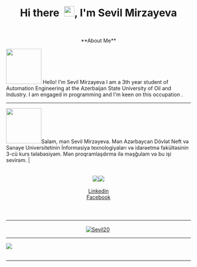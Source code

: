 <h1 align='center'> Hi there  <img src="https://media.giphy.com/media/hvRJCLFzcasrR4ia7z/giphy.gif" width="28">, I'm Sevil Mirzayeva</h1> <p align="center">**About Me**</p>
 <img src="https://imgs.search.brave.com/oJVSwyYcJ-EKkbVSesaJiiLMRbjpilWpSfmC7HUnO0U/rs:fit:1200:729:1/g:ce/aHR0cHM6Ly9pbWFn/ZXMtbmEuc3NsLWlt/YWdlcy1hbWF6b24u/Y29tL2ltYWdlcy9J/LzYxSGZDM1BRY1pM/Ll9BQ19TTDEyMjBf/LmpwZw" width='96'>
Hello! I'm Sevil Mirzayeva I am a 3th year student of Automation Engineering  at the Azerbaijan State University of Oil and Industry. I am engaged in programming and I'm keen on this occupation .<hr>
 <img src="https://imgs.search.brave.com/_9AUuuQ4lxsbhGjbMR4bs2W9WkGkjlyGkVQ5vm4PUn0/rs:fit:1200:600:1/g:ce/aHR0cDovL2Vhc3lz/Y2llbmNlZm9ya2lk/cy5jb20vd3AtY29u/dGVudC91cGxvYWRz/LzIwMTQvMDMvRnVu/LUVhcnRoLVNjaWVu/Y2UtZm9yLUtpZHMt/QWxsLWFib3V0LUF6/ZXJiYWlqYW4tSW1h/Z2Utb2YtdGhlLU5h/dGlvbmFsLUZsYWct/b2YtQXplcmJhaWph/bi5wbmc" width='96'>Salam, mən Sevil Mirzəyeva. Mən Azərbaycan Dövlət Neft və Sənaye Universitetinin İnformasiya texnologiyaları və idarəetmə fakültəsinin 3-cü kurs tələbəsiyəm. Mən proqramlaşdırma ilə məşğulam və bu işi sevirəm. | <!--Statistics--> <br></br> <div align="center"><a href="https://github.com/Sevil20/github-profile-views-counter"><img align="center" src="https://komarev.com/ghpvc/?username=Sevil20&color=blue"></a><a href="https://github.com/Sevil20?tab=followers"><img align="center"  src="https://img.shields.io/github/followers/Sevil20?style=flat-square&color=red"></a><br></br><a href="https://www.facebook.com/sevil.kamal/" target="_blank">Linkedin</a><br><a href="https://www.linkedin.com/in/sevil-mirz%C9%99yeva-a4661b216/" target="_blank">Facebook</a></div><div align="center"><h5></div></br><hr/><div align="center"><a href="https://github.com/ryo-ma/github-profile-trophy"><img align="center" src="https://github-profile-trophy.vercel.app/?username=Sevil20&theme=darkhub" alt="Sevil20" /></a> </div><hr /><div><a href="https://git.io/streak-stats"><img align="center" src="https://github-readme-streak-stats.herokuapp.com?user=Sevil20&theme=radical&date_format=j%20M%5B%20Y%5D"/></a></div><br /><hr /> </div>
